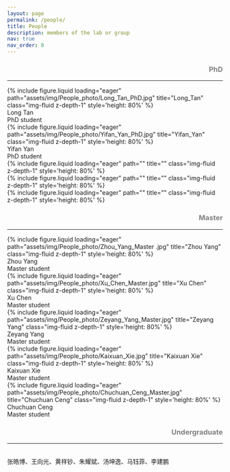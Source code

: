 ```yaml
---
layout: page
permalink: /people/
title: People
description: members of the lab or group
nav: true
nav_order: 8
---
```


<div>
  <h3 style='text-align: right; color: gray;'>PhD</h3>
</div>
<hr>
<div class="row">
    <div class="col-sm mt-3 mt-md-0">
        {% include figure.liquid loading="eager" path="assets/img/People_photo/Long_Tan_PhD.jpg" title="Long_Tan" class="img-fluid z-depth-1" style='height: 80%' %}
        <div class='caption'>Long Tan<br>PhD student</div>
    </div>
    <div class="col-sm mt-3 mt-md-0">
        {% include figure.liquid loading="eager" path="assets/img/People_photo/Yifan_Yan_PhD.jpg" title="Yifan_Yan" class="img-fluid z-depth-1" style='height: 80%' %}
        <div class='caption'>Yifan Yan<br>PhD student</div>
    </div>
    <div class="col-sm mt-3 mt-md-0">
        {% include figure.liquid loading="eager" path="" title="" class="img-fluid z-depth-1" style='height: 80%' %}
    </div>    
    <div class="col-sm mt-3 mt-md-0">
        {% include figure.liquid loading="eager" path="" title="" class="img-fluid z-depth-1" style='height: 80%' %}
    </div>
    <div class="col-sm mt-3 mt-md-0">
        {% include figure.liquid loading="eager" path="" title="" class="img-fluid z-depth-1" style='height: 80%' %}
    </div>
</div>

<div>
  <h3 style='text-align: right; color: gray;'>Master</h3>
</div>
<hr>
<div class="row">
    <div class="col-sm mt-3 mt-md-0">
        {% include figure.liquid loading="eager" path="assets/img/People_photo/Zhou_Yang_Master .jpg" title="Zhou Yang" class="img-fluid z-depth-1" style='height: 80%' %}
        <div class='caption'>Zhou Yang<br>Master student</div>
    </div>
    <div class="col-sm mt-3 mt-md-0">
        {% include figure.liquid loading="eager" path="assets/img/People_photo/Xu_Chen_Master.jpg" title="Xu Chen" class="img-fluid z-depth-1" style='height: 80%' %}
        <div class='caption'>Xu Chen<br>Master student</div>
    </div>
    <div class="col-sm mt-3 mt-md-0">
        {% include figure.liquid loading="eager" path="assets/img/People_photo/Zeyang_Yang_Master.jpg" title="Zeyang Yang" class="img-fluid z-depth-1" style='height: 80%' %}
        <div class='caption'>Zeyang Yang<br>Master student</div>
    </div>
    <div class="col-sm mt-3 mt-md-0">
        {% include figure.liquid loading="eager" path="assets/img/People_photo/Kaixuan_Xie.jpg" title="Kaixuan Xie" class="img-fluid z-depth-1" style='height: 80%' %}
        <div class='caption'>Kaixuan Xie<br>Master student</div>
    </div>
    <div class="col-sm mt-3 mt-md-0">
        {% include figure.liquid loading="eager" path="assets/img/People_photo/Chuchuan_Ceng_Master.jpg" title="Chuchuan Ceng" class="img-fluid z-depth-1" style='height: 80%' %}
        <div class='caption'>Chuchuan Ceng<br>Master student</div>
    </div>
</div>

<div>
  <h3 style='text-align: right; color: gray;'>Undergraduate</h3>
</div>
<hr>
<br>
张皓博、王向光、黄祥钞、朱耀斌、汤坤逸、马钰菲、李建鹏

